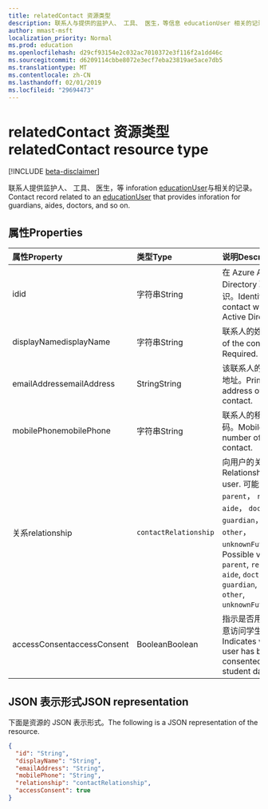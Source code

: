 ```yaml
---
title: relatedContact 资源类型
description: 联系人与提供的监护人、 工具、 医生，等信息 educationUser 相关的记录。
author: mmast-msft
localization_priority: Normal
ms.prod: education
ms.openlocfilehash: d29cf93154e2c032ac7010372e3f116f2a1dd46c
ms.sourcegitcommit: d6209114cbbe8072e3ecf7eba23819ae5ace7db5
ms.translationtype: MT
ms.contentlocale: zh-CN
ms.lasthandoff: 02/01/2019
ms.locfileid: "29694473"
---
```

# <a name="relatedcontact-resource-type"></a><span data-ttu-id="7db6a-103">relatedContact 资源类型</span><span class="sxs-lookup"><span data-stu-id="7db6a-103">relatedContact resource type</span></span>

[!INCLUDE [beta-disclaimer](../../includes/beta-disclaimer.md)]

<span data-ttu-id="7db6a-104">联系人提供监护人、 工具、 医生，等 inforation [educationUser](../resources/educationuser.md)与相关的记录。</span><span class="sxs-lookup"><span data-stu-id="7db6a-104">Contact record related to an [educationUser](../resources/educationuser.md) that provides inforation for guardians, aides, doctors, and so on.</span></span>

## <a name="properties"></a><span data-ttu-id="7db6a-105">属性</span><span class="sxs-lookup"><span data-stu-id="7db6a-105">Properties</span></span>
| <span data-ttu-id="7db6a-106">属性</span><span class="sxs-lookup"><span data-stu-id="7db6a-106">Property</span></span>     | <span data-ttu-id="7db6a-107">类型</span><span class="sxs-lookup"><span data-stu-id="7db6a-107">Type</span></span>   |<span data-ttu-id="7db6a-108">说明</span><span class="sxs-lookup"><span data-stu-id="7db6a-108">Description</span></span>|
|:---------------|:--------|:----------|
|<span data-ttu-id="7db6a-109">id</span><span class="sxs-lookup"><span data-stu-id="7db6a-109">id</span></span>|<span data-ttu-id="7db6a-110">字符串</span><span class="sxs-lookup"><span data-stu-id="7db6a-110">String</span></span>|<span data-ttu-id="7db6a-111">在 Azure Active Directory 联系人的标识。</span><span class="sxs-lookup"><span data-stu-id="7db6a-111">Identity of the contact within Azure Active Directory.</span></span>|
|<span data-ttu-id="7db6a-112">displayName</span><span class="sxs-lookup"><span data-stu-id="7db6a-112">displayName</span></span>|<span data-ttu-id="7db6a-113">字符串</span><span class="sxs-lookup"><span data-stu-id="7db6a-113">String</span></span>|<span data-ttu-id="7db6a-114">联系人的姓名。</span><span class="sxs-lookup"><span data-stu-id="7db6a-114">Name of the contact.</span></span> <span data-ttu-id="7db6a-115">必需。</span><span class="sxs-lookup"><span data-stu-id="7db6a-115">Required.</span></span>|
|<span data-ttu-id="7db6a-116">emailAddress</span><span class="sxs-lookup"><span data-stu-id="7db6a-116">emailAddress</span></span>|<span data-ttu-id="7db6a-117">String</span><span class="sxs-lookup"><span data-stu-id="7db6a-117">String</span></span>|<span data-ttu-id="7db6a-118">该联系人的主电子邮件地址。</span><span class="sxs-lookup"><span data-stu-id="7db6a-118">Primary email address of the contact.</span></span>|
|<span data-ttu-id="7db6a-119">mobilePhone</span><span class="sxs-lookup"><span data-stu-id="7db6a-119">mobilePhone</span></span>|<span data-ttu-id="7db6a-120">字符串</span><span class="sxs-lookup"><span data-stu-id="7db6a-120">String</span></span>|<span data-ttu-id="7db6a-121">联系人的移动电话号码。</span><span class="sxs-lookup"><span data-stu-id="7db6a-121">Mobile phone number of the contact.</span></span>|
|<span data-ttu-id="7db6a-122">关系</span><span class="sxs-lookup"><span data-stu-id="7db6a-122">relationship</span></span>|`contactRelationship`|<span data-ttu-id="7db6a-123">向用户的关系。</span><span class="sxs-lookup"><span data-stu-id="7db6a-123">Relationship to the user.</span></span> <span data-ttu-id="7db6a-124">可能的值为`parent`， `relative`， `aide`， `doctor`， `guardian`， `child`， `other`， `unknownFutureValue`。</span><span class="sxs-lookup"><span data-stu-id="7db6a-124">Possible values are `parent`, `relative`, `aide`, `doctor`, `guardian`, `child`, `other`, `unknownFutureValue`.</span></span>|
|<span data-ttu-id="7db6a-125">accessConsent</span><span class="sxs-lookup"><span data-stu-id="7db6a-125">accessConsent</span></span>|<span data-ttu-id="7db6a-126">Boolean</span><span class="sxs-lookup"><span data-stu-id="7db6a-126">Boolean</span></span>|<span data-ttu-id="7db6a-127">指示是否用户具有已同意访问学生数据。</span><span class="sxs-lookup"><span data-stu-id="7db6a-127">Indicates whether the user has been consented to access student data.</span></span>|

## <a name="json-representation"></a><span data-ttu-id="7db6a-128">JSON 表示形式</span><span class="sxs-lookup"><span data-stu-id="7db6a-128">JSON representation</span></span>

<span data-ttu-id="7db6a-129">下面是资源的 JSON 表示形式。</span><span class="sxs-lookup"><span data-stu-id="7db6a-129">The following is a JSON representation of the resource.</span></span>

<!-- {
  "blockType": "resource",
  "optionalProperties": [

  ],
  "@odata.type": "microsoft.graph.relatedContact"
}-->

```json
{
  "id": "String",
  "displayName": "String",
  "emailAddress": "String",
  "mobilePhone": "String",
  "relationship": "contactRelationship",
  "accessConsent": true
}
```

<!-- uuid: 720F9AB6-6E7A-4A66-8B0A-37A556FF99C5
2015-10-25 14:57:30 UTC -->
<!--
{
  "type": "#page.annotation",
  "description": "relatedContact resource",
  "keywords": "",
  "section": "documentation",
  "tocPath": "",
  "suppressions": [
  ]
}
-->
